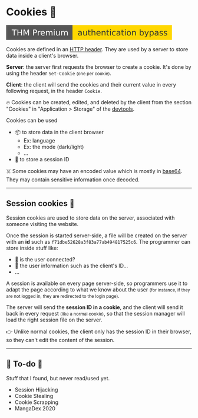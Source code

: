 # Cookies 🍪

<div class="row row-cols-lg-2"><div>

[![authenticationbypass](../../../../cybersecurity/_badges/thmp/authenticationbypass.svg)](https://tryhackme.com/room/authenticationbypass)

Cookies are defined in an [HTTP header](/operating-systems/networking/protocols/http.md). They are used by a server to store data inside a client's browser.

**Server**: the server first requests the browser to create a cookie. It's done by using the header `Set-Cookie` <small>(one per cookie)</small>.

**Client**: the client will send the cookies and their current value in every following request, in the header `Cookie`.

🔥 Cookies can be created, edited, and deleted by the client from the section  "Cookies" in "Application > Storage" of the [devtools](../index.md#-developer-tools-devtools-).
</div><div>

Cookies can be used

* 📦 to store data in the client browser
  * Ex: language
  * Ex: the mode (dark/light)
  * ...
* 👑 to store a session ID

☠️️ Some cookies may have an encoded value which is mostly in [base64](/tools-and-frameworks/knowledge/encoding/index.md#base64---). They may contain sensitive information once decoded.
</div></div>

<hr class="sep-both">

## Session cookies 🐲

<div class="row row-cols-lg-2"><div>

Session cookies are used to store data on the server, associated with someone visiting the website. 

Once the session is started server-side, a file will be created on the server with an **id** such as `f71dbe52628a3f83a77ab494817525c6`. The programmer can store inside stuff like:

* 🧑 is the user connected?
* 🔑 the user information such as the client's ID...
* ...
</div><div>

A session is available on every page server-side, so programmers use it to adapt the page according to what we know about the user <small>(for instance, if they are not logged in, they are redirected to the login page)</small>.

The server will send the **session ID in a cookie**, and the client will send it back in every request <small>(like a normal cookie)</small>, so that the session manager will load the right session file on the server.

👉 Unlike normal cookies, the client only has the session ID in their browser, so they can't edit the content of the session.
</div></div>

<hr class="sep-both">

## 👻 To-do 👻

Stuff that I found, but never read/used yet.

<div class="row row-cols-lg-2"><div>

* Session Hijacking
* Cookie Stealing
* Cookie Scrapping
* MangaDex 2020
</div><div>


</div></div>